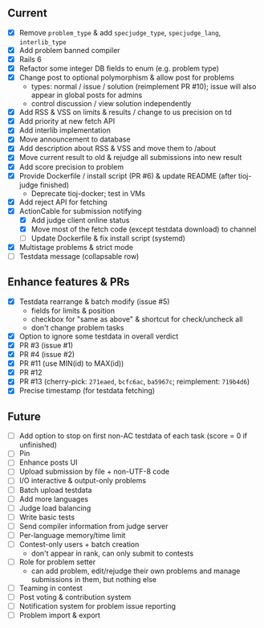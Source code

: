 ## Current

- [x] Remove `problem_type` & add `specjudge_type`, `specjudge_lang`, `interlib_type`
- [x] Add problem banned compiler
- [x] Rails 6
- [x] Refactor some integer DB fields to enum (e.g. problem type)
- [x] Change post to optional polymorphism & allow post for problems
    - types: normal / issue / solution (reimplement PR #10); issue will also appear in global posts for admins
    - control discussion / view solution independently
- [x] Add RSS & VSS on limits & results / change to us precision on td
- [x] Add priority at new fetch API
- [x] Add interlib implementation
- [x] Move announcement to database
- [x] Add description about RSS & VSS and move them to /about
- [x] Move current result to old & rejudge all submissions into new result
- [x] Add score precision to problem
- [x] Provide Dockerfile / install script (PR #6) & update README (after tioj-judge finished)
    - Deprecate tioj-docker; test in VMs
- [x] Add reject API for fetching
- [x] ActionCable for submission notifying
    - [x] Add judge client online status
    - [x] Move most of the fetch code (except testdata download) to channel
    - [ ] Update Dockerfile & fix install script (systemd)
- [x] Multistage problems & strict mode
- [ ] Testdata message (collapsable row)

## Enhance features & PRs

- [x] Testdata rearrange & batch modify (issue #5)
    - fields for limits & position
    - checkbox for "same as above" & shortcut for check/uncheck all
    - don't change problem tasks
- [x] Option to ignore some testdata in overall verdict
- [x] PR #3 (issue #1)
- [x] PR #4 (issue #2)
- [x] PR #11 (use MIN(id) to MAX(id))
- [x] PR #12
- [x] PR #13 (cherry-pick: `271eaed`, `bcfc6ac`, `ba5967c`; reimplement: `719b4d6`)
- [x] Precise timestamp (for testdata fetching)

## Future

- [ ] Add option to stop on first non-AC testdata of each task (score = 0 if unfinished)
- [ ] Pin
- [ ] Enhance posts UI
- [ ] Upload submission by file + non-UTF-8 code
- [ ] I/O interactive & output-only problems
- [ ] Batch upload testdata
- [ ] Add more languages
- [ ] Judge load balancing
- [ ] Write basic tests
- [ ] Send compiler information from judge server
- [ ] Per-language memory/time limit
- [ ] Contest-only users + batch creation
    - don't appear in rank, can only submit to contests
- [ ] Role for problem setter
    - can add problem, edit/rejudge their own problems and manage submissions in them, but nothing else
- [ ] Teaming in contest
- [ ] Post voting & contribution system
- [ ] Notification system for problem issue reporting
- [ ] Problem import & export
